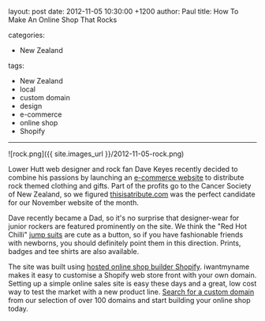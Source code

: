 layout: post
date: 2012-11-05 10:30:00 +1200
author: Paul
title: How To Make An Online Shop That Rocks

categories:
  - New Zealand

tags:
  - New Zealand
  - local
  - custom domain
  - design
  - e-commerce
  - online shop
  - Shopify

----

![rock.png]({{ site.images_url }}/2012-11-05-rock.png)

Lower Hutt web designer and rock fan Dave Keyes recently decided to combine his passions by launching an [e-commerce website](https://iwantmyname.co.nz/services/ecommerce-hosting/) to distribute rock themed clothing and gifts. Part of the profits go to the Cancer Society of New Zealand, so we figured [thisisatribute.com](http://archived.link/http://thisisatribute.com/) was the perfect candidate for our November website of the month.

Dave recently became a Dad, so it's no surprise that designer-wear for junior rockers are featured prominently on the site. We think the "Red Hot Chilli" [jump suits](http://archived.link/http://thisisatribute.com/collections/baby-rock/products/rock-colours-baby-one-piece) are cute as a button, so if you have fashionable friends with newborns, you should definitely point them in this direction. Prints, badges and tee shirts are also available.

The site was built using [hosted online shop builder Shopify](https://iwantmyname.co.nz/features/applications/custom-domain-apps/e-commerce/shopify-hosted-online-store-platform-and-shop-software). iwantmyname makes it easy to customise a Shopify web store front with your own domain. Setting up a simple online sales site is easy these days and a great, low cost way to test the market with a new product line. [Search for a custom domain](https://iwantmyname.co.nz/) from our selection of over 100 domains and start building your online shop today.
